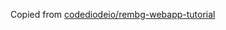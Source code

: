 Copied from [codediodeio/rembg-webapp-tutorial](https://github.com/codediodeio/rembg-webapp-tutorial)
